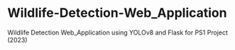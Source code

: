 # Wildlife-Detection-Web_Application
Wildlife Detection Web_Application using YOLOv8 and Flask for PS1 Project (2023)
